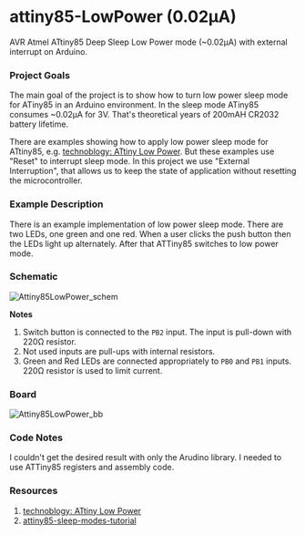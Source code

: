 # attiny85-LowPower (0.02µA) 

AVR Atmel ATtiny85 Deep Sleep Low Power mode (~0.02µA) with external interrupt on Arduino.

### Project Goals
The main goal of the project is to show how to turn low power sleep mode for ATiny85 in an Arduino environment.
In the sleep mode ATiny85 consumes ~0.02µA for 3V. That's theoretical years of 200mAH CR2032 battery lifetime.

There are examples showing how to apply low power sleep mode for ATtiny85, e.g. [technoblogy: ATtiny Low Power](http://www.technoblogy.com/show?KX0).
But these examples use "Reset" to interrupt sleep mode. In this project we use "External Interruption", that allows us to keep the state of application without resetting the microcontroller.


### Example Description
There is an example implementation of low power sleep mode. There are two LEDs, one green and one red. When a user clicks the push button then the LEDs light up alternately. After that ATTiny85 switches to low power mode. 

### Schematic

![Attiny85LowPower_schem](https://user-images.githubusercontent.com/4589313/148598398-6f4a2c41-49d5-4feb-8977-ddc121f9545c.png)

**Notes**

1. Switch button is connected to the `PB2` input. The input is pull-down with 220Ω resistor.
2. Not used inputs are pull-ups with internal resistors.
3. Green and Red LEDs are connected appropriately to `PB0` and `PB1` inputs. 220Ω resistor is used to limit current.

### Board

![Attiny85LowPower_bb](https://user-images.githubusercontent.com/4589313/148598391-871ed52c-8fd3-4c3f-9068-7e80b93ec58e.png)

### Code Notes
I couldn't get the desired result with only the Arudino library. I needed to use ATTiny85 registers and assembly code.
 
### Resources
1. [technoblogy: ATtiny Low Power](http://www.technoblogy.com/show?KX0)
2. [attiny85-sleep-modes-tutorial](https://www.gadgetronicx.com/attiny85-sleep-modes-tutorial/) 


